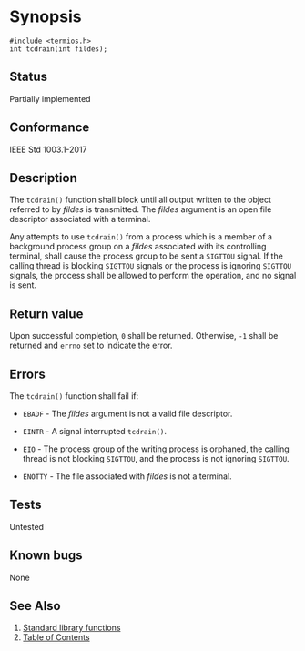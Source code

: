 <!-- Documentation template to fill -->
# Synopsis 

`#include <termios.h>`</br>
`int tcdrain(int fildes);`

## Status

Partially implemented
## Conformance

IEEE Std 1003.1-2017 
## Description 
 
The `tcdrain()` function shall block until all output written to the object referred to by _fildes_ is transmitted. The _fildes_ argument is an open file descriptor associated with a terminal.

Any attempts to use `tcdrain()` from a process which is a member of a background process group on a _fildes_ associated with its controlling terminal, shall cause the process group to be sent a `SIGTTOU` signal. If the calling thread is blocking `SIGTTOU` signals or the process is ignoring `SIGTTOU` signals, the process shall be allowed to perform the operation, and no signal is sent.

## Return value

Upon successful completion, `0` shall be returned. Otherwise, `-1` shall be returned and `errno` set to indicate the error. 
## Errors

The `tcdrain()` function shall fail if:

* `EBADF` - The _fildes_ argument is not a valid file descriptor.

* `EINTR` - A signal interrupted `tcdrain()`.

* `EIO` - The process group of the writing process is orphaned, the calling thread is not blocking `SIGTTOU`, and the process is not ignoring `SIGTTOU`.

* `ENOTTY` - The file associated with _fildes_ is not a terminal.

<!-- #MUST_BE: function by default shall be untested, when tested there should be a link to test location and test command for ia32 test runner  -->
## Tests

Untested 

<!-- #MUST_BE: check for pending issues in  -->
## Known bugs 

None

## See Also

1. [Standard library functions](../README.md)
2. [Table of Contents](../../../README.md)